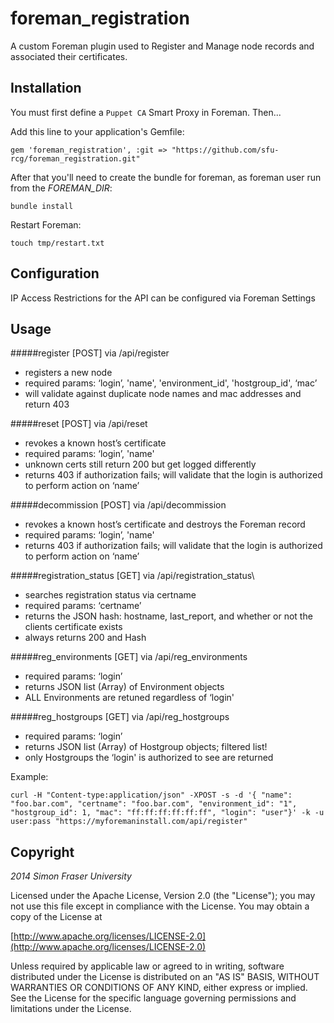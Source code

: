 # foreman_registration

A custom Foreman plugin used to Register and Manage node records and associated their certificates.

## Installation

You must first define a `Puppet CA` Smart Proxy in Foreman. Then...

Add this line to your application's Gemfile:

    gem 'foreman_registration', :git => "https://github.com/sfu-rcg/foreman_registration.git"

After that you'll need to create the bundle for foreman, as foreman user run
from the *FOREMAN_DIR*:

    bundle install

Restart Foreman:

    touch tmp/restart.txt

## Configuration

IP Access Restrictions for the API can be configured via Foreman Settings

## Usage

####\#register [POST] via /api/register
- registers a new node
- required params: ‘login’, 'name', 'environment_id', 'hostgroup_id', ‘mac’
- will validate against duplicate node names and mac addresses and return 403

####\#reset [POST] via /api/reset
- revokes a known host’s certificate
- required params: ‘login’, 'name'
- unknown certs still return 200 but get logged differently
- returns 403 if authorization fails; will validate that the login is authorized to perform action on ‘name’

####\#decommission [POST] via /api/decommission
- revokes a known host’s certificate and destroys the Foreman record
- required params: ‘login’, 'name'
- returns 403 if authorization fails; will validate that the login is authorized to perform action on ‘name’

####\#registration\_status [GET] via /api/registration\_status\
- searches registration status via certname
- required params: ‘certname’
- returns the JSON hash: hostname, last_report, and whether or not the clients certificate exists
- always returns 200 and Hash

####\#reg\_environments [GET] via /api/reg_environments
- required params: ‘login’
- returns JSON list (Array) of Environment objects
- ALL Environments are retuned regardless of ‘login'

####\#reg\_hostgroups [GET] via /api/reg_hostgroups
- required params: ‘login’
- returns JSON list (Array) of Hostgroup objects; filtered list!
- only Hostgroups the ‘login' is authorized to see are returned

Example:

    curl -H "Content-type:application/json" -XPOST -s -d '{ "name": "foo.bar.com", "certname": "foo.bar.com", "environment_id": "1", "hostgroup_id": 1, "mac": "ff:ff:ff:ff:ff:ff", "login": "user"}' -k -u user:pass "https://myforemaninstall.com/api/register"

## Copyright

_2014 Simon Fraser University_

Licensed under the Apache License, Version 2.0 (the "License");
you may not use this file except in compliance with the License.
You may obtain a copy of the License at

[http://www.apache.org/licenses/LICENSE-2.0](http://www.apache.org/licenses/LICENSE-2.0)

Unless required by applicable law or agreed to in writing, software
distributed under the License is distributed on an "AS IS" BASIS,
WITHOUT WARRANTIES OR CONDITIONS OF ANY KIND, either express or implied.
See the License for the specific language governing permissions and
limitations under the License.